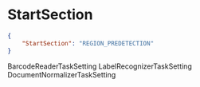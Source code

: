 # StartSection

```json
{
    "StartSection": "REGION_PREDETECTION"
}
```

BarcodeReaderTaskSetting
LabelRecognizerTaskSetting
DocumentNormalizerTaskSetting